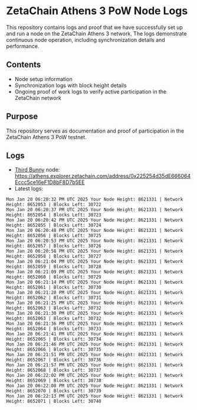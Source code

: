 # ZetaChain Athens 3 PoW Node Logs
This repository contains logs and proof that we have successfully set up and run a node on the ZetaChain Athens 3 network. The logs demonstrate continuous node operation, including synchronization details and performance.

## Contents
- Node setup information
- Synchronization logs with block height details
- Ongoing proof of work logs to verify active participation in the ZetaChain network

## Purpose
This repository serves as documentation and proof of participation in the ZetaChain Athens 3 PoW testnet.

## Logs

- [Third Bunny](https://thirdbunny.xyz/) node: https://athens.explorer.zetachain.com/address/0x225254d35dE666064Eccc5ce16eF1D8bF8D7b5EE
- Latest logs:
```
Mon Jan 20 06:20:32 PM UTC 2025 Your Node Height: 8621331 | Network Height: 8652053 | Blocks Left: 30722
Mon Jan 20 06:20:37 PM UTC 2025 Your Node Height: 8621331 | Network Height: 8652054 | Blocks Left: 30723
Mon Jan 20 06:20:42 PM UTC 2025 Your Node Height: 8621331 | Network Height: 8652055 | Blocks Left: 30724
Mon Jan 20 06:20:48 PM UTC 2025 Your Node Height: 8621331 | Network Height: 8652056 | Blocks Left: 30725
Mon Jan 20 06:20:53 PM UTC 2025 Your Node Height: 8621331 | Network Height: 8652057 | Blocks Left: 30726
Mon Jan 20 06:20:58 PM UTC 2025 Your Node Height: 8621331 | Network Height: 8652058 | Blocks Left: 30727
Mon Jan 20 06:21:04 PM UTC 2025 Your Node Height: 8621331 | Network Height: 8652059 | Blocks Left: 30728
Mon Jan 20 06:21:09 PM UTC 2025 Your Node Height: 8621331 | Network Height: 8652060 | Blocks Left: 30729
Mon Jan 20 06:21:14 PM UTC 2025 Your Node Height: 8621331 | Network Height: 8652061 | Blocks Left: 30730
Mon Jan 20 06:21:20 PM UTC 2025 Your Node Height: 8621331 | Network Height: 8652062 | Blocks Left: 30731
Mon Jan 20 06:21:25 PM UTC 2025 Your Node Height: 8621331 | Network Height: 8652063 | Blocks Left: 30732
Mon Jan 20 06:21:30 PM UTC 2025 Your Node Height: 8621331 | Network Height: 8652063 | Blocks Left: 30732
Mon Jan 20 06:21:36 PM UTC 2025 Your Node Height: 8621331 | Network Height: 8652064 | Blocks Left: 30733
Mon Jan 20 06:21:41 PM UTC 2025 Your Node Height: 8621331 | Network Height: 8652065 | Blocks Left: 30734
Mon Jan 20 06:21:46 PM UTC 2025 Your Node Height: 8621331 | Network Height: 8652066 | Blocks Left: 30735
Mon Jan 20 06:21:51 PM UTC 2025 Your Node Height: 8621331 | Network Height: 8652067 | Blocks Left: 30736
Mon Jan 20 06:21:57 PM UTC 2025 Your Node Height: 8621331 | Network Height: 8652068 | Blocks Left: 30737
Mon Jan 20 06:22:02 PM UTC 2025 Your Node Height: 8621331 | Network Height: 8652069 | Blocks Left: 30738
Mon Jan 20 06:22:08 PM UTC 2025 Your Node Height: 8621331 | Network Height: 8652070 | Blocks Left: 30739
Mon Jan 20 06:22:13 PM UTC 2025 Your Node Height: 8621331 | Network Height: 8652071 | Blocks Left: 30740
```
